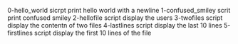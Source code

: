 0-hello_world sicrpt print hello world with a newline
1-confused_smiley scrit print confused smiley
2-hellofile script display the users
3-twofiles script display the contentn of two files
4-lastlines script display the last 10 lines
5-firstlines script display the first 10 lines of the file
